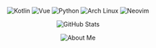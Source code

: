 <p align="center">
  <img src="https://img.shields.io/badge/Kotlin-7F52FF?style=flat-square&logo=kotlin&logoColor=white" alt="Kotlin">
  <img src="https://img.shields.io/badge/Vue-4FC08D?style=flat-square&logo=vue.js&logoColor=white" alt="Vue">
  <img src="https://img.shields.io/badge/Python-3776AB?style=flat-square&logo=python&logoColor=white" alt="Python">
  <img src="https://img.shields.io/badge/Arch%20Linux-1793D1?style=flat-square&logo=arch-linux&logoColor=white" alt="Arch Linux">
  <img src="https://img.shields.io/badge/Neovim-57A143?style=flat-square&logo=neovim&logoColor=white" alt="Neovim">
</p>

<p align="center">
  <img src="https://github-readme-stats.vercel.app/api?username=StylishRem&show_icons=true&hide_title=true&count_private=true&hide=prs&theme=dark" alt="GitHub Stats">
</p>

<p align="center">
  <img src="https://img.shields.io/badge/About%20Me-StylishRem-007ACC?style=flat-square&logo=info&logoColor=white" alt="About Me">
</p>
